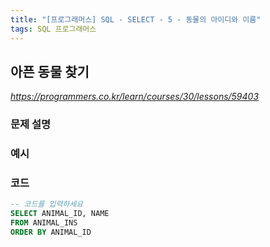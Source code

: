 ```yaml
---
title: "[프로그래머스] SQL - SELECT - 5 - 동물의 아이디와 이름"
tags: SQL 프로그래머스
---
```


## 아픈 동물 찾기

*<https://programmers.co.kr/learn/courses/30/lessons/59403>*

### 문제 설명

### 예시

### 코드

``` sql
-- 코드를 입력하세요
SELECT ANIMAL_ID, NAME
FROM ANIMAL_INS
ORDER BY ANIMAL_ID
```